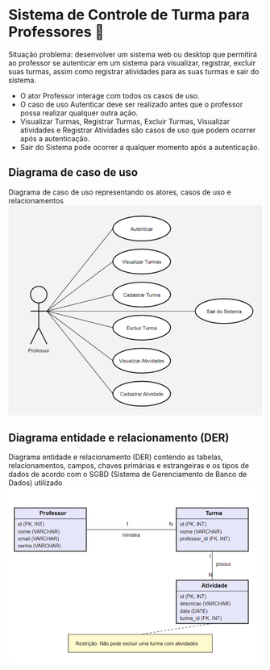 # Sistema de Controle de Turma para Professores 📝
Situação problema: desenvolver um sistema web ou desktop que permitirá ao professor se autenticar em
um sistema para visualizar, registrar, excluir suas turmas, assim como registrar atividades para as suas
turmas e sair do sistema.
* O ator Professor interage com todos os casos de uso.
* O caso de uso Autenticar deve ser realizado antes que o professor possa realizar qualquer outra ação.
* Visualizar Turmas, Registrar Turmas, Excluir Turmas, Visualizar atividades e Registrar Atividades são casos de uso que podem ocorrer após a autenticação.
* Sair do Sistema pode ocorrer a qualquer momento após a autenticação.

## Diagrama de caso de uso
Diagrama de caso de uso representando os atores, casos de uso e relacionamentos
![alt text](image-1.png)
## Diagrama entidade e relacionamento (DER) 
Diagrama entidade e relacionamento (DER) contendo as tabelas, relacionamentos, campos, chaves primárias e estrangeiras e os tipos de dados de acordo com o SGBD (Sistema de Gerenciamento de Banco de Dados) utilizado
![alt text](image.png)
